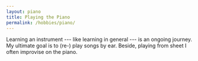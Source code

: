 ```yaml
---
layout: piano
title: Playing the Piano
permalink: /hobbies/piano/
---
```


Learning an instrument --- like learning in general --- is an ongoing journey. My ultimate goal is to (re-) play songs by ear. Beside, playing from sheet I often improvise on the piano.